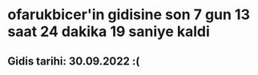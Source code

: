 # ofarukbicer'in gidisine son 7 gun 13 saat 24 dakika 19 saniye kaldi

## Gidis tarihi: 30.09.2022 :(